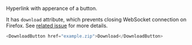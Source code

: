 Hyperlink with apperance of a button.

It has `download` attribute, which prevents closing WebSocket connection on Firefox. See [related issue](https://bugzilla.mozilla.org/show_bug.cgi?id=858538) for more details.

```js
<DownloadButton href="example.zip">Download</DownloadButton>
```

